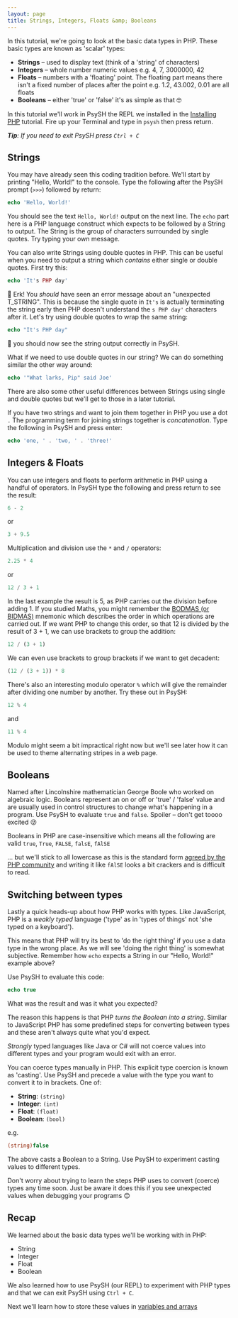 ```yaml
---
layout: page
title: Strings, Integers, Floats &amp; Booleans
---
```


In this tutorial, we're going to look at the basic data types in PHP. These basic
types are known as 'scalar' types:
- **Strings** &ndash; used to display text (think of a 'string' of characters)
- **Integers** &ndash; whole number numeric values e.g. 4, 7, 3000000, 42
- **Floats** &ndash; numbers with a 'floating' point. The floating part means there
  isn't a fixed number of places after the point e.g. 1.2, 43.002, 0.01 are all floats
- **Booleans** &ndash; either 'true' or 'false' it's as simple as that 🤓

In this tutorial we'll work in PsySH the REPL we installed in the
[Installing PHP](/php/lesson0/tutorial.html) tutorial. Fire up your Terminal and type in
`psysh` then press return.

_**Tip**: If you need to exit PsySH press `Ctrl + C`_


## Strings
You may have already seen this coding tradition before. We'll start by printing "Hello, World!"
to the console. Type the following after the PsySH prompt (`>>>`) followed by return:

```php
echo 'Hello, World!'
```

You should see the text `Hello, World!` output on the next line. The `echo` part here is a PHP
language construct which expects to be followed by a String to output. The String is the group
of characters surrounded by single quotes. Try typing your own message.

You can also write Strings using double quotes in PHP. This can be useful when you need to
output a string which _contains_ either single or double quotes. First try this:

```php
echo 'It's PHP day'
```

🐞 Erk! You _should_ have seen an error message about an "unexpected T_STRING". This is because the single quote in `It's` is actually terminating the string early then PHP doesn't understand the `s PHP day'` characters after it. Let's try using double quotes to wrap the same string:


```php
echo "It's PHP day"
```

🎉 you should now see the string output correctly in PsySH.

What if we need to use double quotes in our string? We can do something similar the other way around:

```php
echo '"What larks, Pip" said Joe'
```

There are also some other useful differences between Strings using single and double quotes
but we'll get to those in a later tutorial.


If you have two strings and want to join them together in PHP you use a dot `.` 
The programming term for joining strings together is _concatenation_. Type the following in PsySH and press enter:

```php
echo 'one, ' . 'two, ' . 'three!'
```

## Integers &amp; Floats

You can use integers and floats to perform arithmetic in PHP using a handful of operators. In PsySH type the following
and press return to see the result:

```php
6 - 2
```

or

```php
3 + 9.5
```

Multiplication and division use the `*` and `/` operators:

```php
2.25 * 4
```

or

```php
12 / 3 + 1
```

In the last example the result is 5, as PHP carries out the division before adding 1. If you studied Maths, you might remember the [BODMAS (or BIDMAS)](https://en.wikipedia.org/wiki/Order_of_operations#Mnemonics) mnemonic which describes the order in which operations are carried out. If we want PHP to change this order, so that 12 is divided by the result of 3 + 1, we can use brackets to group the addition:

```php
12 / (3 + 1)
```

We can even use brackets to group brackets if we want to get decadent:

```php
(12 / (3 + 1)) * 8
```

There's also an interesting modulo operator `%` which will give the remainder after dividing one number by another.
Try these out in PsySH:

```php
12 % 4
```

and

```php
11 % 4
```

Modulo might seem a bit impractical right now but we'll see later how it can be used to theme alternating stripes
in a web page.

## Booleans

Named after Lincolnshire mathematician George Boole who worked on algebraic logic. Booleans represent an on or
off or 'true' / 'false' value and are usually used in control structures to change what's happening in a program.
Use PsySH to evaluate `true` and `false`. Spoiler &ndash; don't get toooo excited 😜

Booleans in PHP are case-insensitive which means all the following are valid `true`, `True`, `FALSE`, `falsE`, `fAlSE` 

&hellip; but we'll stick to all lowercase as this is the standard form [agreed by the PHP community](https://www.php-fig.org/psr/psr-12/)
and writing it like `fAlSE` looks a bit crackers and is difficult to read.

## Switching between types

Lastly a quick heads-up about how PHP works with types. Like JavaScript, PHP is a _weakly typed_ language
('type' as in 'types of things' not 'she typed on a keyboard').

This means that PHP will try its best to 'do the right thing' if you use a data type in the wrong place.
As we will see 'doing the right thing' is somewhat subjective. Remember how `echo` expects a String in
our "Hello, World!" example above? 

Use PsySH to evaluate this code:

```php
echo true
```

What was the result and was it what you expected?

The reason this happens is that PHP _turns the Boolean into a string_. Similar to JavaScript PHP has some
predefined steps for converting between types and these aren't always quite what you'd expect.

_Strongly_ typed languages like Java or C# will not coerce values into different types and your program would exit with an error.

You can coerce types manually in PHP. This explicit type coercion is known as 'casting'. Use PsySH and precede
a value with the type you want to convert it to in brackets. One of:
- **String**: `(string)`
- **Integer**: `(int)`
- **Float**: `(float)`
- **Boolean**: `(bool)`

e.g.

```php
(string)false
```

The above casts a Boolean to a String. Use PsySH to experiment casting values to different types.

Don't worry about trying to learn the steps PHP uses to convert (coerce) types any time soon. Just be aware it does this
if you see unexpected values when debugging your programs 😊

## Recap

We learned about the basic data types we'll be working with in PHP:

- String
- Integer
- Float
- Boolean

We also learned how to use PsySH (our REPL) to experiment with PHP types and that we can exit PsySH using `Ctrl + C`.

Next we'll learn how to store these values in [variables and arrays](/php/lesson2/tutorial.html)
